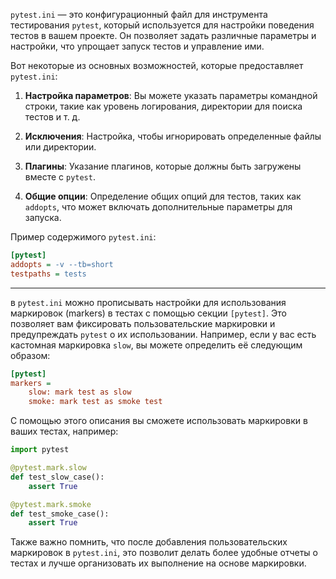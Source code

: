 `pytest.ini` — это конфигурационный файл для инструмента тестирования `pytest`, который используется для настройки поведения тестов в вашем проекте. Он позволяет задать различные параметры и настройки, что упрощает запуск тестов и управление ими. 

Вот некоторые из основных возможностей, которые предоставляет `pytest.ini`:

1. **Настройка параметров**: Вы можете указать параметры командной строки, такие как уровень логирования, директории для поиска тестов и т. д.

2. **Исключения**: Настройка, чтобы игнорировать определенные файлы или директории.

3. **Плагины**: Указание плагинов, которые должны быть загружены вместе с `pytest`.

4. **Общие опции**: Определение общих опций для тестов, таких как `addopts`, что может включать дополнительные параметры для запуска.

Пример содержимого `pytest.ini`:

```ini
[pytest]
addopts = -v --tb=short
testpaths = tests
```
___________________________
в `pytest.ini` можно прописывать настройки для использования маркировок (markers) в тестах с помощью секции `[pytest]`. Это позволяет вам фиксировать пользовательские маркировки и предупреждать `pytest` о их использовании. Например, если у вас есть кастомная маркировка `slow`, вы можете определить её следующим образом:

```ini
[pytest]
markers =
    slow: mark test as slow
    smoke: mark test as smoke test
```

С помощью этого описания вы сможете использовать маркировки в ваших тестах, например:

```python
import pytest

@pytest.mark.slow
def test_slow_case():
    assert True

@pytest.mark.smoke
def test_smoke_case():
    assert True
```

Также важно помнить, что после добавления пользовательских маркировок в `pytest.ini`, это позволит делать более удобные отчеты о тестах и лучше организовать их выполнение на основе маркировки. 

